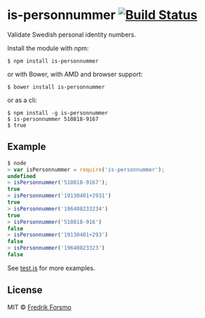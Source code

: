# is-personnummer [![Build Status](https://secure.travis-ci.org/frozzare/is-personnummer.png?branch=master)](http://travis-ci.org/frozzare/is-personnummer)

Validate Swedish personal identity numbers.

Install the module with npm:

```
$ npm install is-personnummer
```

or with Bower, with AMD and browser support:

```
$ bower install is-personnummer
```

or as a cli:

```
$ npm install -g is-personnummer
$ is-personnummer 510818-9167
$ true
```

## Example

```javascript
$ node
> var isPersonnummer = require('is-personnummer');
undefined
> isPersonnummer('510818-9167');
true
> isPersonnummer('19130401+2931')
true
> isPersonnummer('196408233234')
true
> isPersonnummer('510818-916')
false
> isPersonnummer('19130401+293')
false
> isPersonnummer('19640823323')
false
```

See [test.js](test.js) for more examples.

## License

MIT © [Fredrik Forsmo](https://github.com/frozzare)
